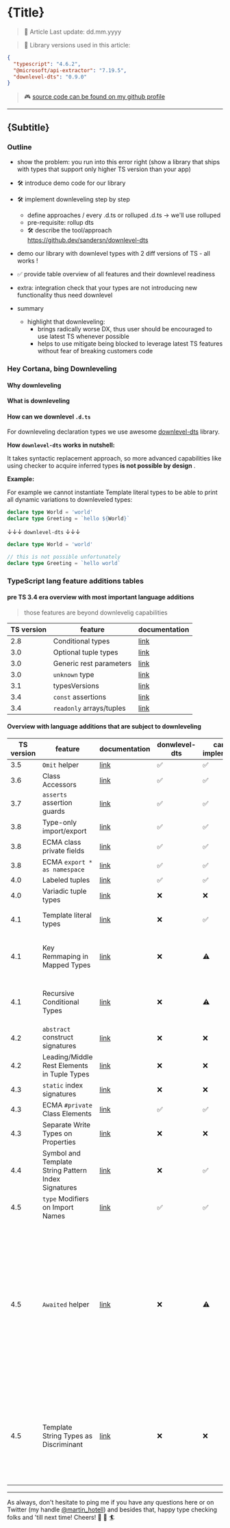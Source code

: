 # {Title}

> 📅 Article Last update: dd.mm.yyyy

> 🎒 Library versions used in this article:

```json
{
  "typescript": "4.6.2",
  "@microsoft/api-extractor": "7.19.5",
  "downlevel-dts": "0.9.0"
}
```

> 🎮 [source code can be found on my github profile](https://github.com/Hotell/blogposts/tree/master/2021/shipping-library-types-series/downtranspile-your-types)

---

## {Subtitle}

### Outline

- show the problem: you run into this error right (show a library that ships with types that support only higher TS version than your app)
- 🛠 introduce demo code for our library
- 🛠 implement downleveling step by step

  - define approaches / every .d.ts or rolluped .d.ts -> we'll use rolluped
  - pre-requisite: rollup dts
  - 🛠 describe the tool/approach https://github.dev/sandersn/downlevel-dts

- demo our library with downlevel types with 2 diff versions of TS - all works !
- ✅ provide table overview of all features and their downlevel readiness
- extra: integration check that your types are not introducing new functionality thus need downlevel
- summary
  - highlight that downleveling:
    - brings radically worse DX, thus user should be encouraged to use latest TS whenever possible
    - helps to use mitigate being blocked to leverage latest TS features without fear of breaking customers code

### Hey Cortana, bing Downleveling

#### Why downleveling

#### What is downleveling

#### How can we downlevel `.d.ts`

For downleveling declaration types we use awesome [downlevel-dts](https://github.com/sandersn/downlevel-dts) library.

**How `downlevel-dts` works in nutshell:**

It takes syntactic replacement approach, so more advanced capabilities like using checker to acquire inferred types **is not possible by design** .

**Example:**

For example we cannot instantiate Template literal types to be able to print all dynamic variations to downleveled types:

```ts
declare type World = 'world'
declare type Greeting = `hello ${World}`
```

↓↓↓ `downlevel-dts` ↓↓↓

```ts
declare type World = 'world'

// this is not possible unfortunately
declare type Greeting = `hello world`
```

### TypeScript lang feature additions tables

#### pre TS 3.4 era overview with most important language additions

> those features are beyond downlevelig capabilities

| TS version | feature                  | documentation                                                                                                                             |
| ---------- | ------------------------ | ----------------------------------------------------------------------------------------------------------------------------------------- |
| 2.8        | Conditional types        | [link](https://www.typescriptlang.org/docs/handbook/release-notes/typescript-2-8.html#conditional-types)                                  |
| 3.0        | Optional tuple types     | [link](https://www.typescriptlang.org/docs/handbook/release-notes/typescript-3-0.html#optional-elements-in-tuple-types)                   |
| 3.0        | Generic rest parameters  | [link](https://www.typescriptlang.org/docs/handbook/release-notes/typescript-3-0.html#generic-rest-parameters)                            |
| 3.0        | `unknown` type           | [link](https://www.typescriptlang.org/docs/handbook/release-notes/typescript-3-0.html#new-unknown-top-type)                               |
| 3.1        | typesVersions            | [link](https://www.typescriptlang.org/docs/handbook/release-notes/typescript-3-1.html#version-selection-with-typesversions)               |
| 3.4        | `const` assertions       | [link](https://www.typescriptlang.org/docs/handbook/release-notes/typescript-3-4.html#const-assertions)                                   |
| 3.4        | `readonly` arrays/tuples | [link](https://www.typescriptlang.org/docs/handbook/release-notes/typescript-3-4.html#improvements-for-readonlyarray-and-readonly-tuples) |

#### Overview with language additions that are subject to downleveling

| TS version | feature                                             | documentation                                                                                                                                | donwlevel-dts | can be implemented | remarks                                                                                                                                                                                                                             |
| ---------- | --------------------------------------------------- | -------------------------------------------------------------------------------------------------------------------------------------------- | ------------- | ------------------ | ----------------------------------------------------------------------------------------------------------------------------------------------------------------------------------------------------------------------------------- |
| 3.5        | `Omit` helper                                       | [link](https://www.typescriptlang.org/docs/handbook/release-notes/typescript-3-5.html#the-omit-helper-type)                                  | ✅            | ✅                 |                                                                                                                                                                                                                                     |
| 3.6        | Class Accessors                                     | [link](https://www.typescriptlang.org/docs/handbook/release-notes/typescript-3-6.html#get-and-set-accessors-are-allowed-in-ambient-contexts) | ✅            | ✅                 |                                                                                                                                                                                                                                     |
| 3.7        | `asserts` assertion guards                          | [link](https://www.typescriptlang.org/docs/handbook/release-notes/typescript-3-7.html#assertion-functions)                                   | ✅            | ✅                 |                                                                                                                                                                                                                                     |
| 3.8        | Type-only import/export                             | [link](https://www.typescriptlang.org/docs/handbook/release-notes/typescript-3-8.html#type-only-imports-and-export)                          | ✅            | ✅                 |                                                                                                                                                                                                                                     |
| 3.8        | ECMA class private fields                           | [link](https://www.typescriptlang.org/docs/handbook/release-notes/typescript-3-8.html#ecmascript-private-fields)                             | ✅            | ✅                 |                                                                                                                                                                                                                                     |
| 3.8        | ECMA `export * as namespace`                        | [link](https://www.typescriptlang.org/docs/handbook/release-notes/typescript-3-8.html#export--as-ns-syntax)                                  | ✅            | ✅                 |                                                                                                                                                                                                                                     |
| 4.0        | Labeled tuples                                      | [link](https://www.typescriptlang.org/docs/handbook/release-notes/typescript-4-0.html#labeled-tuple-elements)                                | ✅            | ✅                 |                                                                                                                                                                                                                                     |
| 4.0        | Variadic tuple types                                | [link](https://www.typescriptlang.org/docs/handbook/release-notes/typescript-4-0.html#variadic-tuple-types)                                  | ❌            | ❌                 |                                                                                                                                                                                                                                     |
| 4.1        | Template literal types                              | [link](https://www.typescriptlang.org/docs/handbook/release-notes/typescript-4-1.html#template-literal-types)                                | ❌            | ✅                 | static replacement to `string` only                                                                                                                                                                                                 |
| 4.1        | Key Remmaping in Mapped Types                       | [link](https://www.typescriptlang.org/docs/handbook/release-notes/typescript-4-1.html#key-remapping-in-mapped-types)                         | ❌            | ⚠️                 | remove `as` which defeats the functionality in first place                                                                                                                                                                          |
| 4.1        | Recursive Conditional Types                         | [link](https://www.typescriptlang.org/docs/handbook/release-notes/typescript-4-1.html#recursive-conditional-types)                           | ❌            | ⚠️                 | if you need this 4.1 needs to be your last supported version                                                                                                                                                                        |
| 4.2        | `abstract` construct signatures                     | [link](https://www.typescriptlang.org/docs/handbook/release-notes/typescript-4-2.html#abstract-construct-signatures)                         | ❌            | ❌                 |                                                                                                                                                                                                                                     |
| 4.2        | Leading/Middle Rest Elements in Tuple Types         | [link](https://www.typescriptlang.org/docs/handbook/release-notes/typescript-4-2.html#leadingmiddle-rest-elements-in-tuple-types)            | ❌            | ❌                 |                                                                                                                                                                                                                                     |
| 4.3        | `static` index signatures                           | [link](https://www.typescriptlang.org/docs/handbook/release-notes/typescript-4-3.html#static-index-signatures)                               | ❌            | ❌                 |                                                                                                                                                                                                                                     |
| 4.3        | ECMA `#private` Class Elements                      | [link](https://www.typescriptlang.org/docs/handbook/release-notes/typescript-4-3.html#ecmascript-private-class-elements)                     | ✅            | ✅                 |                                                                                                                                                                                                                                     |
| 4.3        | Separate Write Types on Properties                  | [link](https://www.typescriptlang.org/docs/handbook/release-notes/typescript-4-3.html#separate-write-types-on-properties)                    | ❌            | ❌                 |                                                                                                                                                                                                                                     |
| 4.4        | Symbol and Template String Pattern Index Signatures | [link](https://www.typescriptlang.org/docs/handbook/release-notes/typescript-4-4.html#symbol-and-template-string-pattern-index-signatures)   | ❌            | ✅                 | static replacement to `string` only                                                                                                                                                                                                 |
| 4.5        | `type` Modifiers on Import Names                    | [link](https://www.typescriptlang.org/docs/handbook/release-notes/typescript-4-5.html#type-modifiers-on-import-names)                        | ✅            | ✅                 |                                                                                                                                                                                                                                     |
| 4.5        | `Awaited` helper                                    | [link](https://www.typescriptlang.org/docs/handbook/release-notes/typescript-4-5.html#the-awaited-type-and-promise-improvements)             | ❌            | ⚠️                 | Needs recursive conditional types, thus can be downtranspiled only to 4.1. <br/><br/> **Approach:** _TS>=4.1_ inject manually written `Awaited` (same how `Omit` downlevel works). _TS<4.1_ Needs recursive conditional types below |
| 4.5        | Template String Types as Discriminant               | [link](https://www.typescriptlang.org/docs/handbook/release-notes/typescript-4-5.html#template-string-types-as-discriminants)                | ❌            | ❌                 | Can be down-transpiled to `string` which will work for types, but for consumer it will make usage of discriminant union impossible                                                                                                  |

---

As always, don't hesitate to ping me if you have any questions here or on Twitter (my handle [@martin_hotell](https://twitter.com/martin_hotell)) and besides that, happy type checking folks and 'till next time! Cheers! 🖖 🌊 🏄
